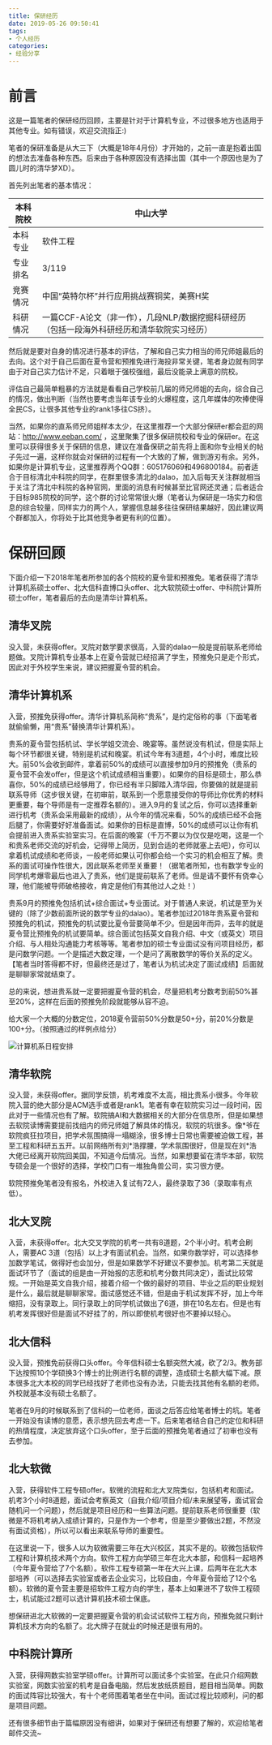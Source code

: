 ```yaml
---
title: 保研经历
date: 2019-05-26 09:50:41
tags:
- 个人经历
categories:
- 经验分享
---
```


# 前言

这是一篇笔者的保研经历回顾，主要是针对于计算机专业，不过很多地方也适用于其他专业。如有错误，欢迎交流指正:)

笔者的保研准备是从大三下（大概是18年4月份）才开始的，之前一直是抱着出国的想法去准备各种东西。后来由于各种原因没有选择出国（其中一个原因也是为了圆儿时的清华梦XD）。

首先列出笔者的基本情况：

| 本科院校 | 中山大学                                                     |
| -------- | ------------------------------------------------------------ |
| 本科专业 | 软件工程                                                     |
| 专业排名 | 3/119                                                        |
| 竞赛情况 | 中国“英特尔杯”并行应用挑战赛铜奖，美赛H奖                    |
| 科研情况 | 一篇CCF-A论文（非一作），几段NLP/数据挖掘科研经历（包括一段海外科研经历和清华软院实习经历） |

然后就是要对自身的情况进行基本的评估，了解和自己实力相当的师兄师姐最后的去向。这个对于自己后面在夏令营和预推免进行海投非常关键，笔者身边就有同学由于对自己实力估计不足，只着眼于强校强组，最后没能录上满意的院校。

评估自己最简单粗暴的方法就是看看自己学校前几届的师兄师姐的去向，综合自己的情况，做出判断（当然也要考虑当年该专业的火爆程度，这几年媒体的吹捧使得全民CS，让很多其他专业的rank1多往CS挤）。

当然，如果你的直系师兄师姐样本太少，在这里推荐一个大部分保研er都会逛的网站：http://www.eeban.com/ ，这里聚集了很多保研院校和专业的保研er。在这里可以获得很多关于保研的信息，建议在准备保研之前先将上面和你专业相关的帖子先过一遍，这样你就会对保研的过程有一个大致的了解，做到游刃有余。另外，如果你是计算机专业，这里推荐两个QQ群：605176069和496800184。前者适合于目标清北中科院的同学，在群里很多清北的dalao，加入后每天关注群就相当于关注了清北中科院的各种官网，里面的消息有时候甚至比官网还灵通；后者适合于目标985院校的同学，这个群的讨论常常很火爆（笔者认为保研是一场实力和信息的综合较量，同样实力的两个人，掌握信息越多往往保研结果越好，因此建议两个群都加入，你将处于比其他竞争者更有利的位置）。

# 保研回顾

下面介绍一下2018年笔者所参加的各个院校的夏令营和预推免。笔者获得了清华计算机系硕士offer、北大信科直博口头offer、北大软院硕士offer、中科院计算所硕士offer，笔者最后的去向是清华计算机系。

## 清华叉院

没入营，未获得offer。叉院对数学要求很高，入营的dalao一般是提前联系老师给题做。叉院计算机专业基本上在夏令营就已经招满了学生，预推免只是走个形式，因此对于外校学生来说，建议把握夏令营的机会。

## 清华计算机系

入营，预推免获得offer。清华计算机系简称“贵系”，是约定俗称的事（下面笔者就偷偷懒，用“贵系”替换清华计算机系）。

贵系的夏令营包括机试、学长学姐交流会、晚宴等。虽然说没有机试，但是实际上每个环节都很关键，特别是机试和晚宴。机试今年有3道题，4个小时，难度比较大。前50%会收到邮件，拿着前50%的成绩可以直接参加9月的预推免（贵系的夏令营不会发offer，但是这个机试成绩相当重要）。如果你的目标是硕士，那么恭喜你，50%的成绩已经够用了，你已经有半只脚踏入清华园，你要做的就是提前联系导师（这步很关键，在初审前，联系到一个愿意接受你的导师比你优秀的材料更重要，每个导师是有一定推荐名额的）。进入9月的复试之后，你可以选择重新进行机考（贵系会采用最新的成绩），从今年的情况来看，50%的成绩已经不会拖后腿了，你需要好好准备面试。如果你的目标是直博，50%的成绩可以让你有机会提前进入贵系实验室实习。在后面的晚宴（千万不要以为仅仅是吃喝，这是一个和贵系老师交流的好机会，记得带上简历，见到合适的老师就塞上去吧），你可以拿着机试成绩和老师谈，一般老师如果认可你都会给一个实习的机会相互了解。贵系的面试可操作性很大，因此联系老师至关重要！（据笔者所知，也有数学专业的同学机考爆零最后也进入了贵系，他们是提前联系了老师。但是请不要怀有侥幸心理，他们能被导师破格接收，肯定是他们有其他过人之处！）

贵系9月的预推免包括机试+综合面试+专业面试。对于普通人来说，机试是至为关键的（除了少数前面所说的数学专业的dalao）。笔者参加过2018年贵系夏令营和预推免的机试，预推免的机试要比夏令营要简单不少。但是因年而异，去年的就是夏令营比预推免的机试要简单。综合面试包括英文自我介绍、中文（或英文）项目介绍、与人相处沟通能力考核等等。笔者参加的硕士专业面试没有问项目经历，都是问数学问题。一个是描述大数定理，一个是问了离散数学的等价关系的定义。【笔者当时答得都不好，但最终还是过了，笔者认为机试决定了面试成绩】后面就是聊聊家常就结束了。

总的来说，想进贵系就一定要把握夏令营的机会，尽量把机考分数考到前50%甚至20%，这样在后面的预推免阶段就能够从容不迫。

给大家一个大概的分数定位，2018夏令营前50%分数是50+分，前20%分数是100+分。（按照通过的样例点给分）

![计算机系日程安排](http://i1.bvimg.com/688631/5e0a1b521ef50cd7.jpg)

## 清华软院

没入营，未获得offer。据同学反馈，机考难度不太高，相比贵系小很多。今年软院入营的绝大部分是ACM选手或者是rank1。笔者有幸在软院实习过一段时间，因此对于一些情况也有了解。软院搞AI和大数据相关的大部分在信息所，但是如果想去软院读博需要提前找组内的师兄师姐了解具体的情况，软院的坑很多。像\*爷在软院疯狂拉项目，把学术氛围搞得一塌糊涂，很多博士日常也需要被迫做工程，甚至工程和科研五五开。以前网络所有刘\*浩撑腰，学术氛围很好，但是现在刘\*浩大佬已经离开软院回美国，不知道今后情况。当然，如果想要留在清华本部，软院专硕会是一个很好的选择，学校门口有一堆独角兽公司，实习很方便。

软院预推免笔者没有报名，外校进入复试有72人，最终录取了36（录取率有点低）。

## 北大叉院

入营，未获得offer。北大交叉学院的机考一共有8道题，2个半小时。机考会刷人，需要AC 3道（包括）以上才有面试机会。当然，如果你数学好，可以选择参加数学笔试，做得好也会加分，但是如果数学不好建议不要参加。机考第二天就是面试环节了（面试的组是由一开始报的志愿和机考分数共同决定），面试比较常规。一开始是英文自我介绍，接着介绍一个做的最好的项目、毕业之后的职业规划是什么，最后就是聊聊家常。面试感觉还不错，但是由于机试发挥不好，加上今年缩招，没有录取上。同行录取上的同学机试做出了6道，排在10名左右。但是也有机考发挥很好但是面试不好挂了的，所以即使机考很好也不要掉以轻心。

## 北大信科

没入营，预推免前获得口头offer。今年信科硕士名额突然大减，砍了2/3。教务部下达按照10个学硕换3个博士的比例进行名额的调整，造成硕士名额大幅下减。原本很多北大本校的同学已经找好了老师也没有办法，只能去找其他有名额的老师。外校就基本没有硕士名额了。

笔者在9月的时候联系到了信科的一位老师，面谈之后答应给笔者博士的坑。笔者一开始没有读博的意愿，表示想先回去考虑一下。后来笔者结合自己的定位和科研的热情程度，决定放弃这个口头offer，至于后面的预推免笔者通过了初审也没有去参加。

## 北大软微

入营，获得软件工程专硕offer。软微的流程和北大叉院类似，包括机考和面试。机考3个小时8道题，面试会考察英文（自我介绍/项目介绍/未来展望等，面试官会随机问一个问题），然后就是项目经历和一些算法问题。提前联系老师很重要（软微是不将机考纳入成绩计算的，只是作为一个参考，但是至少要做出2题，不然没有面试资格），所以可以看出来联系导师的重要性。

在这里说一下，很多人以为软微需要三年在大兴校区，其实不是的。软微包括软件工程和计算机技术两个方向。软件工程方向学硕三年在北大本部，和信科一起培养（今年夏令营给了7个名额）。软件工程专硕第一年在大兴上课，后两年在北大本部培养（可以选择去实验室或者去企业实习，比较自由，今年夏令营给了12个名额）。软微的夏令营主要是招软件工程方向的学生，基本上如果进不了软件工程硕士，机试能过2题可以选计算机技术硕士保底。

想保研进北大软微的一定要把握夏令营的机会试试软件工程方向，预推免就只剩计算机技术方向的名额了。北大牌子在就业的时候还是很有用的。

## 中科院计算所

入营，获得网数实验室学硕offer。计算所可以面试多个实验室。在此只介绍网数实验室，网数实验室的机考是自备电脑，然后发放纸质题目，题目相当简单。网数的面试阵容比较强大，有十个老师围着笔者坐在中间。面试过程比较顺利，问的都是项目问题。



还有很多细节由于篇幅原因没有细讲，如果对于保研还有想要了解的，欢迎给笔者邮件交流~